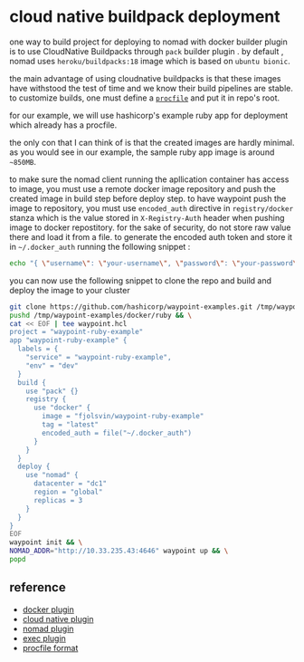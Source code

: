 # cloud native buildpack deployment

one way to build project for deploying to nomad with docker builder plugin is to use CloudNative Buildpacks through `pack` builder plugin . by default , nomad uses `heroku/buildpacks:18` image which is based on `ubuntu bionic`. 

the main advantage of using cloudnative buildpacks is that these images have withstood the test of time and we know their build pipelines are stable. to customize builds, one must define a [`procfile`](https://devcenter.heroku.com/articles/procfile#procfile-format) and put it in repo's root.

for our example, we will use hashicorp's example ruby app for deployment which already has a procfile.

the only con that I can think of is that the created images are hardly minimal. as you would see in our example, the sample ruby app image is around `~850MB`.

to make sure the nomad client running the apllication container has access to image, you must use a remote docker image repository and push the created image in build step before deploy step. to have waypoint push the image to repository, you must use `encoded_auth` directive in `registry/docker` stanza which is the value stored in `X-Registry-Auth` header when pushing image to docker repostitory. for the sake of security, do not store raw value there and load it from a file.
to generate the encoded auth token and store it in `~/.docker_auth` running the following snippet : 

```bash
echo "{ \"username\": \"your-username\", \"password\": \"your-password\", \"email\": \"your-email@example.org\" }" | base64 --wrap=0 | tee ~/.docker_auth > /dev/null
```

you can now use the following snippet to clone the repo and build and deploy the image to your cluster

```bash
git clone https://github.com/hashicorp/waypoint-examples.git /tmp/waypoint-examples && \
pushd /tmp/waypoint-examples/docker/ruby && \
cat << EOF | tee waypoint.hcl
project = "waypoint-ruby-example"
app "waypoint-ruby-example" {
  labels = {
    "service" = "waypoint-ruby-example",
    "env" = "dev"
  }
  build {
    use "pack" {}
    registry {
      use "docker" {
        image = "fjolsvin/waypoint-ruby-example"
        tag = "latest"
        encoded_auth = file("~/.docker_auth")
      }
    }
  }
  deploy {
    use "nomad" {
      datacenter = "dc1"
      region = "global"
      replicas = 3
    }
  }
}
EOF
waypoint init && \
NOMAD_ADDR="http://10.33.235.43:4646" waypoint up && \
popd
```

## reference

- [docker plugin](https://www.waypointproject.io/plugins/docker)
- [cloud native plugin](https://www.waypointproject.io/plugins/pack)
- [nomad plugin](https://www.waypointproject.io/plugins/nomad)
- [exec plugin](https://www.waypointproject.io/plugins/exec)
- [procfile format](https://devcenter.heroku.com/articles/procfile#procfile-format)